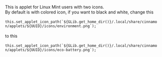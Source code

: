 This is applet for Linux Mint users with two icons.<br>
By default is with colored icon, if you want to black and white, change this<br><br>
```this.set_applet_icon_path(`${GLib.get_home_dir()}/.local/share/cinnamon/applets/${UUID}/icons/environment.png`);```
<br><br>to this <br><br>
```this.set_applet_icon_path(`${GLib.get_home_dir()}/.local/share/cinnamon/applets/${UUID}/icons/eco-battery.png`);```
